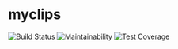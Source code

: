 # myclips

[![Build Status](https://travis-ci.org/toku345/myclips.svg?branch=master)](https://travis-ci.org/toku345/myclips)
[![Maintainability](https://api.codeclimate.com/v1/badges/03ed229224b41962ea14/maintainability)](https://codeclimate.com/github/toku345/myclips/maintainability)
[![Test Coverage](https://api.codeclimate.com/v1/badges/03ed229224b41962ea14/test_coverage)](https://codeclimate.com/github/toku345/myclips/test_coverage)
